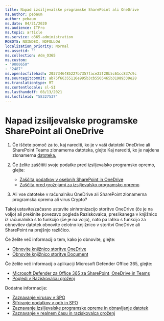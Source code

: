 ```yaml
---
title: Napad izsiljevalske programske SharePoint ali OneDrive
ms.author: pebaum
author: pebaum
ms.date: 04/21/2020
ms.audience: ITPro
ms.topic: article
ms.service: o365-administration
ROBOTS: NOINDEX, NOFOLLOW
localization_priority: Normal
ms.assetid: ''
ms.collection: Adm_O365
ms.custom:
- "9000650"
- "2487"
ms.openlocfilehash: 2037346485227b7357face23f20b5c61cc837c9c
ms.sourcegitcommit: ab75f66355116e995b3cb5505465b31989339e28
ms.translationtype: MT
ms.contentlocale: sl-SI
ms.lasthandoff: 08/13/2021
ms.locfileid: "58327537"
---
```

# <a name="ransomware-attack-in-sharepoint-or-onedrive"></a>Napad izsiljevalske programske SharePoint ali OneDrive

1.  Če iščete pomoč za to, kaj narediti, ko je v vaši datoteki OneDrive ali SharePoint Teams zlonamerna datoteka, glejte Kaj narediti, ko je najdena zlonamerna [datoteka.](https://support.office.com/en-ie/article/what-to-do-when-a-malicious-file-is-found-in-sharepoint-online-onedrive-or-microsoft-teams-01e902ad-a903-4e0f-b093-1e1ac0c37ad2)
2. Če želite zaščititi svoje podatke pred izsiljevalsko programsko opremo, glejte:
    - [Zaščita podatkov v osebnih SharePoint in OneDrive](https://docs.microsoft.com/sharepoint/safeguarding-your-data) 
    - [Zaščita pred grožnjami za izsiljevalsko programsko opremo](https://docs.microsoft.com/windows/security/threat-protection/intelligence/ransomware-malware)    

3.  Ali vse datoteke v računalniku OneDrive ali SharePoint zlonamerna programska oprema ali virus Crypto? 

Takoj ustavite/začasno ustavite sinhronizacijo storitve OneDrive (če je na voljo) ali prekinite povezavo pogleda Raziskovalca, preslikanega v knjižnico iz računalnika s to funkcijo (če je na voljo), nato pa lahko s funkcijo za obnovitev datotek obnovite celotno knjižnico v storitvi OneDrive ali SharePoint na prejšnjo različico. 

Če želite več informacij o tem, kako jo obnovite, glejte:

- [Obnovite knjižnico storitve OneDrive](https://support.office.com/article/restore-your-onedrive-fa231298-759d-41cf-bcd0-25ac53eb8a150)
- [Obnovite knjižnico storitve Document](https://support.office.com/article/restore-a-document-library-317791c3-8bd0-4dfd-8254-3ca90883d39a)

Če želite več informacij o aplikaciji Microsoft Defender Office 365, glejte:
- [Microsoft Defender za Office 365 za SharePoint, OneDrive in Teams](https://docs.microsoft.com/microsoft-365/security/office-365-security/atp-for-spo-odb-and-teams)
- [Pogledi v Raziskovalcu groženj](https://docs.microsoft.com/microsoft-365/security/office-365-security/threat-explorer-views)

Dodatne informacije:

- [Zaznavanje virusov v SPO](https://docs.microsoft.com/microsoft-365/security/office-365-security/virus-detection-in-spo)</br>
- [Šifriranje podatkov v odb in SPO](https://docs.microsoft.com/microsoft-365/compliance/data-encryption-in-odb-and-spo)</br>
- [Zaznavanje izsiljevalske programske opreme in obnavljanje datotek](https://support.office.com/article/Ransomware-detection-and-recovering-your-files-0d90ec50-6bfd-40f4-acc7-b8c12c73637f)</br>
- [Zaznavanje v realnem času in raziskovalca groženj](https://docs.microsoft.com/microsoft-365/security/office-365-security/threat-explorer-views)